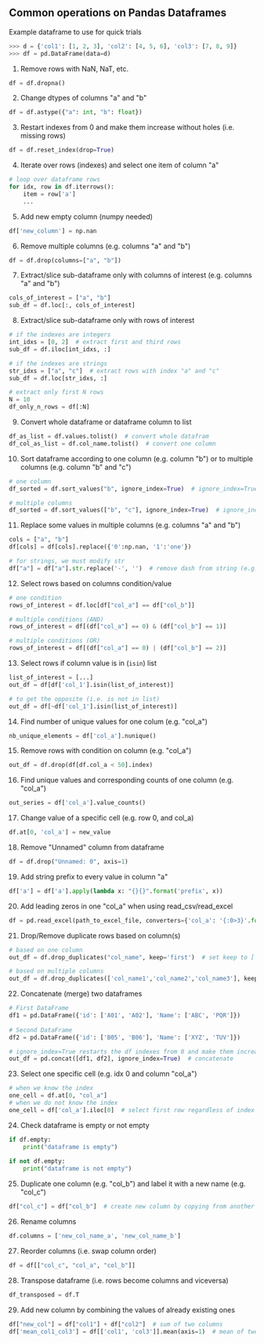 ## Common operations on Pandas Dataframes

Example dataframe to use for quick trials
```python
>>> d = {'col1': [1, 2, 3], 'col2': [4, 5, 6], 'col3': [7, 8, 9]}
>>> df = pd.DataFrame(data=d)
```

1) Remove rows with NaN, NaT, etc.
```python
df = df.dropna()
```

2) Change dtypes of columns "a" and "b"
```python
df = df.astype({"a": int, "b": float})
``` 

3) Restart indexes from 0 and make them increase without holes (i.e. missing rows)
```python
df = df.reset_index(drop=True)
``` 

4) Iterate over rows (indexes) and select one item of column "a"
```python
# loop over dataframe rows
for idx, row in df.iterrows():
    item = row['a']
    ...
``` 

5) Add new empty column (numpy needed)
```python
df['new_column'] = np.nan
```  

6) Remove multiple columns (e.g. columns "a" and "b")
```python
df = df.drop(columns=["a", "b"])
```  

7) Extract/slice sub-dataframe only with columns of interest (e.g. columns "a" and "b")
```python
cols_of_interest = ["a", "b"]
sub_df = df.loc[:, cols_of_interest]
```  

8) Extract/slice sub-dataframe only with rows of interest
```python
# if the indexes are integers
int_idxs = [0, 2]  # extract first and third rows
sub_df = df.iloc[int_idxs, :]

# if the indexes are strings
str_idxs = ["a", "c"]  # extract rows with index "a" and "c"
sub_df = df.loc[str_idxs, :]

# extract only first N rows
N = 10
df_only_n_rows = df[:N]
```  

9) Convert whole dataframe or dataframe column to list
```python
df_as_list = df.values.tolist()  # convert whole datafram
df_col_as_list = df.col_name.tolist()  # convert one column
```  

10) Sort dataframe according to one column (e.g. column "b") or to multiple columns (e.g. column "b" and "c")
```python
# one column
df_sorted = df.sort_values("b", ignore_index=True)  # ignore_index=True re-starts the indexes from 0

# multiple columns
df_sorted = df.sort_values(["b", "c"], ignore_index=True)  # ignore_index=True re-starts the indexes from 0
```  

11) Replace some values in multiple columns (e.g. columns "a" and "b")
```python
cols = ["a", "b"]
df[cols] = df[cols].replace({'0':np.nan, '1':'one'})

# for strings, we must modify str
df["a"] = df["a"].str.replace('-', '')  # remove dash from string (e.g. useful for session dates)
```  

12) Select rows based on columns condition/value
```python
# one condition
rows_of_interest = df.loc[df["col_a"] == df["col_b"]]

# multiple conditions (AND)
rows_of_interest = df[(df["col_a"] == 0) & (df["col_b"] == 1)]

# multiple conditions (OR)
rows_of_interest = df[(df["col_a"] == 0) | (df["col_b"] == 2)]
``` 

13) Select rows if column value is in (```isin```) list
```python
list_of_interest = [...]
out_df = df[df['col_1'].isin(list_of_interest)]

# to get the opposite (i.e. is not in list)
out_df = df[~df['col_1'].isin(list_of_interest)]
``` 

14) Find number of unique values for one colum (e.g. "col_a")
```python
nb_unique_elements = df['col_a'].nunique()
``` 

15) Remove rows with condition on column (e.g. "col_a")
```python
out_df = df.drop(df[df.col_a < 50].index)
```

16) Find unique values and corresponding counts of one column (e.g. "col_a")
```python
out_series = df['col_a'].value_counts()
```

17) Change value of a specific cell (e.g. row 0, and col_a)
```python
df.at[0, 'col_a'] = new_value
```

18) Remove "Unnamed" column from dataframe
```python
df = df.drop("Unnamed: 0", axis=1)
```

19) Add string prefix to every value in column "a"
```python
df['a'] = df['a'].apply(lambda x: "{}{}".format('prefix', x))
```

20) Add leading zeros in one "col_a" when using read_csv/read_excel
```python
df = pd.read_excel(path_to_excel_file, converters={'col_a': '{:0>3}'.format})
```

21) Drop/Remove duplicate rows based on column(s)
```python
# based on one column
out_df = df.drop_duplicates("col_name", keep='first')  # set keep to ['first', 'last'] depending on which of the duplicate rows you want to keep

# based on multiple columns
out_df = df.drop_duplicates(['col_name1','col_name2','col_name3'], keep='last')
```

22) Concatenate (merge) two dataframes
```python
# First DataFrame
df1 = pd.DataFrame({'id': ['A01', 'A02'], 'Name': ['ABC', 'PQR']})
  
# Second DataFrame
df2 = pd.DataFrame({'id': ['B05', 'B06'], 'Name': ['XYZ', 'TUV']})

# ignore_index=True restarts the df indexes from 0 and make them increase without holes (i.e. missing rows)
out_df = pd.concat([df1, df2], ignore_index=True)  # concatenate 
```

23) Select one specific cell (e.g. idx 0 and column "col_a")
```python
# when we know the index
one_cell = df.at[0, "col_a"]
# when we do not know the index
one_cell = df['col_a'].iloc[0]  # select first row regardless of index
```

24) Check dataframe is empty or not empty
```python
if df.empty:
    print("dataframe is empty")
    
if not df.empty:
    print("dataframe is not empty")
```

25) Duplicate one column (e.g. "col_b") and label it with a new name (e.g. "col_c")
```python
df["col_c"] = df["col_b"]  # create new column by copying from another column
```

26) Rename columns
```python
df.columns = ['new_col_name_a', 'new_col_name_b']
```

27) Reorder columns (i.e. swap column order)
```python
df = df[["col_c", "col_a", "col_b"]]
```

28) Transpose dataframe (i.e. rows become columns and viceversa)
```python
df_transposed = df.T
```

29) Add new column by combining the values of already existing ones
```python
df["new_col"] = df["col1"] + df["col2"]  # sum of two columns
df['mean_col1_col3'] = df[['col1', 'col3']].mean(axis=1)  # mean of two columns
```
